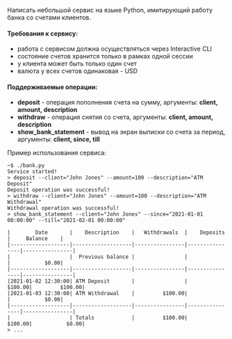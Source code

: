 Написать небольшой сервис на языке Python, имитирующий работу банка со счетами клиентов.
#### Требования к сервису:
* работа с сервисом должна осуществляться через Interactive CLI
* состояние счетов хранится только в рамках одной сессии
* у клиента может быть только один счет
* валюта у всех счетов одинаковая - USD
#### Поддерживаемые операции:
* **deposit** - операция пополнения счета на сумму, аргументы: **client, amount, description**
* **withdraw** - операция снятия со счета, аргументы: **client, amount, description**
* **show_bank_statement** - вывод на экран выписки со счета за период, аргументы:
**client, since, till**


Пример использования сервиса:
```
~$ ./bank.py
Service started!
> deposit --client="John Jones" --amount=100 --description="ATM Deposit"
Deposit operation was successful!
> withdraw --client="John Jones" --amount=100 --description="ATM Withdrawal"
Withdrawal operation was successful!
> show_bank_statement --client="John Jones" --since="2021-01-01 00:00:00" --till="2021-02-01 00:00:00"

|        Date       |    Description    |   Withdrawals  |    Deposits    |     Balance    |
|-------------------|-------------------|----------------|----------------|----------------|
|                   |  Previous balance |                |                |           $0.00|
|-------------------|-------------------|----------------|----------------|----------------|
|2021-01-02 12:30:00| ATM Deposit       |                |         $100.00|         $100.00|
|2021-01-03 12:30:00| ATM Withdrawal    |         $100.00|                |           $0.00|
|-------------------|-------------------|----------------|----------------|----------------|
|                   | Totals            |         $100.00|         $100.00|           $0.00|
> ...
```